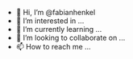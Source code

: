 - 👋 Hi, I’m @fabianhenkel
- 👀 I’m interested in ...
- 🌱 I’m currently learning ...
- 💞️ I’m looking to collaborate on ...
- 📫 How to reach me ...

<!---
fabianhenkel/fabianhenkel is a ✨ special ✨ repository because its `README.md` (this file) appears on your GitHub profile.
You can click the Preview link to take a look at your changes.
--->
